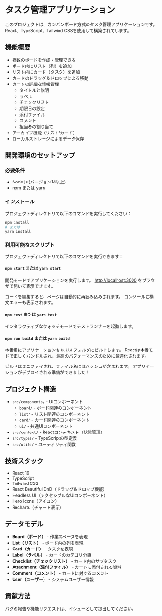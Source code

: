 # タスク管理アプリケーション

このプロジェクトは、カンバンボード方式のタスク管理アプリケーションです。React、TypeScript、Tailwind CSSを使用して構築されています。

## 機能概要

- 複数のボードを作成・管理できる
- ボード内にリスト（列）を追加
- リスト内にカード（タスク）を追加
- カードのドラッグ＆ドロップによる移動
- カードの詳細な情報管理
  - タイトルと説明
  - ラベル
  - チェックリスト
  - 期限日の設定
  - 添付ファイル
  - コメント
  - 担当者の割り当て
- アーカイブ機能（リスト/カード）
- ローカルストレージによるデータ保存

## 開発環境のセットアップ

### 必要条件

- Node.js (バージョン14以上)
- npm または yarn

### インストール

プロジェクトディレクトリで以下のコマンドを実行してください：

```bash
npm install
# または
yarn install
```

### 利用可能なスクリプト

プロジェクトディレクトリで以下のコマンドを実行できます：

#### `npm start` または `yarn start`

開発モードでアプリケーションを実行します。
[http://localhost:3000](http://localhost:3000) をブラウザで開いて表示できます。

コードを編集すると、ページは自動的に再読み込みされます。
コンソールに構文エラーも表示されます。

#### `npm test` または `yarn test`

インタラクティブなウォッチモードでテストランナーを起動します。

#### `npm run build` または `yarn build`

本番用にアプリケーションを `build` フォルダにビルドします。
Reactは本番モードで正しくバンドルされ、最高のパフォーマンスのために最適化されます。

ビルドはミニファイされ、ファイル名にはハッシュが含まれます。
アプリケーションがデプロイされる準備ができました！

## プロジェクト構造

- `src/components/` - UIコンポーネント
  - `board/` - ボード関連のコンポーネント
  - `list/` - リスト関連のコンポーネント
  - `card/` - カード関連のコンポーネント
  - `ui/` - 共通UIコンポーネント
- `src/context/` - Reactコンテキスト（状態管理）
- `src/types/` - TypeScriptの型定義
- `src/utils/` - ユーティリティ関数

## 技術スタック

- React 19
- TypeScript
- Tailwind CSS
- React Beautiful DnD（ドラッグ＆ドロップ機能）
- Headless UI（アクセシブルなUIコンポーネント）
- Hero Icons（アイコン）
- Recharts（チャート表示）

## データモデル

- **Board（ボード）** - 作業スペースを表現
- **List（リスト）** - ボード内の列を表現
- **Card（カード）** - タスクを表現
- **Label（ラベル）** - カードのカテゴリ分類
- **Checklist（チェックリスト）** - カード内のサブタスク
- **Attachment（添付ファイル）** - カードに添付される資料
- **Comment（コメント）** - カードに対するコメント
- **User（ユーザー）** - システムユーザー情報

## 貢献方法

バグの報告や機能リクエストは、イシューとして提出してください。
